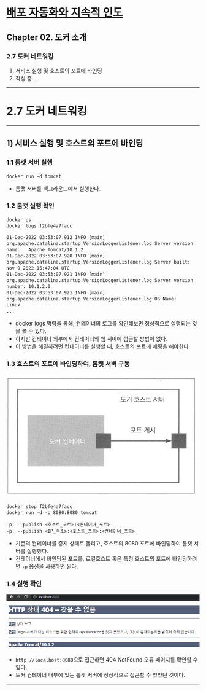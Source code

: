 # <a href = "../README.md" target="_blank">배포 자동화와 지속적 인도</a>
## Chapter 02. 도커 소개
### 2.7 도커 네트워킹
1) 서비스 실행 및 호스트의 포트에 바인딩
2) 작성 중...
---

# 2.7 도커 네트워킹

---

## 1) 서비스 실행 및 호스트의 포트에 바인딩

### 1.1 톰캣 서버 실행
```shell
docker run -d tomcat
```
- 톰캣 서버를 백그라운드에서 실행한다.

### 1.2 톰캣 실행 확인
```shell
docker ps
docker logs f2bfe4a7facc
```
```text
01-Dec-2022 03:53:07.912 INFO [main] org.apache.catalina.startup.VersionLoggerListener.log Server version name:   Apache Tomcat/10.1.2
01-Dec-2022 03:53:07.920 INFO [main] org.apache.catalina.startup.VersionLoggerListener.log Server built:          Nov 9 2022 15:47:04 UTC
01-Dec-2022 03:53:07.921 INFO [main] org.apache.catalina.startup.VersionLoggerListener.log Server version number: 10.1.2.0
01-Dec-2022 03:53:07.921 INFO [main] org.apache.catalina.startup.VersionLoggerListener.log OS Name:               Linux
...
```
- docker logs 명령을 통해, 컨테이너의 로그를 확인해보면 정상적으로 실행되는 것을 볼 수 있다.
- 하지만 컨테이너 외부에서 컨테이너의 웹 서버에 접근할 방법이 없다.
- 이 방법을 해결하려면 컨테이너를 실행할 때, 호스트의 포트에 매핑을 해야한다.

### 1.3 호스트의 포트에 바인딩하여, 톰캣 서버 구동
![docker-port-binding](imgs/docker-port-binding.jpg)

```shell
docker stop f2bfe4a7facc
docker run -d -p 8080:8080 tomcat
```
```shell
-p, --publish <호스트_포트>:<컨테이너_포트>
-p, --publish <IP_주소>:<호스트_포트>:<컨테이너_포트>
```
- 기존의 컨테이너를 중지 상태로 돌리고, 호스트의 8080 포트에 바인딩하여 톰캣 서버를 실행했다.
- 컨테이너에서 바인딩된 포트를, 로컬호스트 혹은 특정 호스트의 포트에 바인딩하려면 `-p` 옵션을 사용하면 된다.

### 1.4 실행 확인
![tomcat-404](imgs/tomcat-404.png)

- `http://localhost:8080`으로 접근하면 404 NotFound 오류 페이지를 확인할 수 있다.
- 도커 컨테이너 내부에 있는 톰캣 서버에 정상적으로 접근할 수 있었던 것이다.

---

